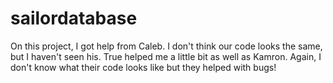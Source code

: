 # sailordatabase
On this project, I got help from Caleb. I don't think our code looks the same, but I haven't seen his. True helped me a little bit as well as Kamron. Again, I don't know what their code looks like but they helped with bugs! 
